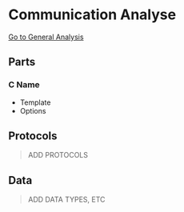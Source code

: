 # Communication Analyse
[Go to General Analysis](../../analysis)

## Parts
### C Name
* Template
* Options

## Protocols
> ADD PROTOCOLS

## Data
> ADD DATA TYPES, ETC